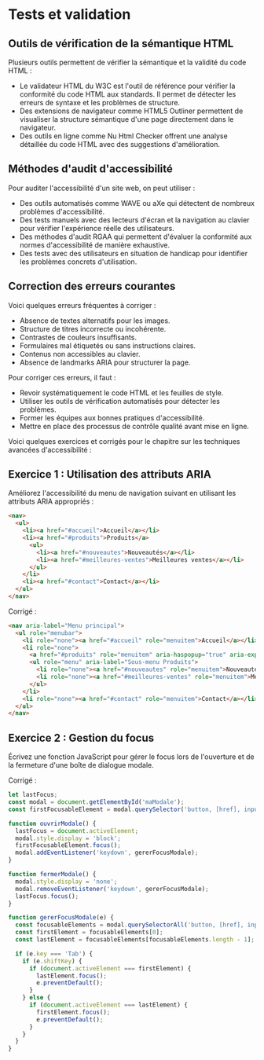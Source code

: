 # Tests et validation

## Outils de vérification de la sémantique HTML

Plusieurs outils permettent de vérifier la sémantique et la validité du code HTML :

- Le validateur HTML du W3C est l'outil de référence pour vérifier la conformité du code HTML aux standards. Il permet de détecter les erreurs de syntaxe et les problèmes de structure.
- Des extensions de navigateur comme HTML5 Outliner permettent de visualiser la structure sémantique d'une page directement dans le navigateur.
- Des outils en ligne comme Nu Html Checker offrent une analyse détaillée du code HTML avec des suggestions d'amélioration.

## Méthodes d'audit d'accessibilité

Pour auditer l'accessibilité d'un site web, on peut utiliser :

- Des outils automatisés comme WAVE ou aXe qui détectent de nombreux problèmes d'accessibilité.
- Des tests manuels avec des lecteurs d'écran et la navigation au clavier pour vérifier l'expérience réelle des utilisateurs.
- Des méthodes d'audit RGAA qui permettent d'évaluer la conformité aux normes d'accessibilité de manière exhaustive.
- Des tests avec des utilisateurs en situation de handicap pour identifier les problèmes concrets d'utilisation.

## Correction des erreurs courantes

Voici quelques erreurs fréquentes à corriger :

- Absence de textes alternatifs pour les images.
- Structure de titres incorrecte ou incohérente.
- Contrastes de couleurs insuffisants.
- Formulaires mal étiquetés ou sans instructions claires.
- Contenus non accessibles au clavier.
- Absence de landmarks ARIA pour structurer la page.

Pour corriger ces erreurs, il faut :

- Revoir systématiquement le code HTML et les feuilles de style.
- Utiliser les outils de vérification automatisés pour détecter les problèmes.
- Former les équipes aux bonnes pratiques d'accessibilité.
- Mettre en place des processus de contrôle qualité avant mise en ligne.

Voici quelques exercices et corrigés pour le chapitre sur les techniques avancées d'accessibilité :

## Exercice 1 : Utilisation des attributs ARIA

Améliorez l'accessibilité du menu de navigation suivant en utilisant les attributs ARIA appropriés :

```html
<nav>
  <ul>
    <li><a href="#accueil">Accueil</a></li>
    <li><a href="#produits">Produits</a>
      <ul>
        <li><a href="#nouveautes">Nouveautés</a></li>
        <li><a href="#meilleures-ventes">Meilleures ventes</a></li>
      </ul>
    </li>
    <li><a href="#contact">Contact</a></li>
  </ul>
</nav>
```

Corrigé :

```html
<nav aria-label="Menu principal">
  <ul role="menubar">
    <li role="none"><a href="#accueil" role="menuitem">Accueil</a></li>
    <li role="none">
      <a href="#produits" role="menuitem" aria-haspopup="true" aria-expanded="false">Produits</a>
      <ul role="menu" aria-label="Sous-menu Produits">
        <li role="none"><a href="#nouveautes" role="menuitem">Nouveautés</a></li>
        <li role="none"><a href="#meilleures-ventes" role="menuitem">Meilleures ventes</a></li>
      </ul>
    </li>
    <li role="none"><a href="#contact" role="menuitem">Contact</a></li>
  </ul>
</nav>
```

## Exercice 2 : Gestion du focus

Écrivez une fonction JavaScript pour gérer le focus lors de l'ouverture et de la fermeture d'une boîte de dialogue modale.

Corrigé :

```javascript
let lastFocus;
const modal = document.getElementById('maModale');
const firstFocusableElement = modal.querySelector('button, [href], input, select, textarea, [tabindex]:not([tabindex="-1"])');

function ouvrirModale() {
  lastFocus = document.activeElement;
  modal.style.display = 'block';
  firstFocusableElement.focus();
  modal.addEventListener('keydown', gererFocusModale);
}

function fermerModale() {
  modal.style.display = 'none';
  modal.removeEventListener('keydown', gererFocusModale);
  lastFocus.focus();
}

function gererFocusModale(e) {
  const focusableElements = modal.querySelectorAll('button, [href], input, select, textarea, [tabindex]:not([tabindex="-1"])');
  const firstElement = focusableElements[0];
  const lastElement = focusableElements[focusableElements.length - 1];

  if (e.key === 'Tab') {
    if (e.shiftKey) {
      if (document.activeElement === firstElement) {
        lastElement.focus();
        e.preventDefault();
      }
    } else {
      if (document.activeElement === lastElement) {
        firstElement.focus();
        e.preventDefault();
      }
    }
  }
}
```